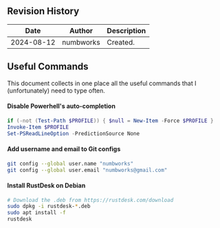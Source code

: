 ## Revision History

| Date | Author | Description |
|---|---|---|
| 2024-08-12 | numbworks | Created. |

## Useful Commands

This document collects in one place all the useful commands that I (unfortunately) need to type often.

#### Disable Powerhell's auto-completion

```powershell
if (-not (Test-Path $PROFILE)) { $null = New-Item -Force $PROFILE }
Invoke-Item $PROFILE
Set-PSReadLineOption -PredictionSource None
```

#### Add username and email to Git configs

```sh
git config --global user.name "numbworks"
git config --global user.email "numbworks@gmail.com"
```

#### Install RustDesk on Debian

```sh
# Download the .deb from https://rustdesk.com/download
sudo dpkg -i rustdesk-*.deb
sudo apt install -f
rustdesk
```